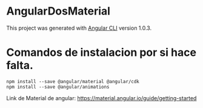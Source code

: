 # AngularDosMaterial

This project was generated with [Angular CLI](https://github.com/angular/angular-cli) version 1.0.3.

# Comandos de instalacion por si hace falta.

    npm install --save @angular/material @angular/cdk
    npm install --save @angular/animations

Link de Material de angular: https://material.angular.io/guide/getting-started
